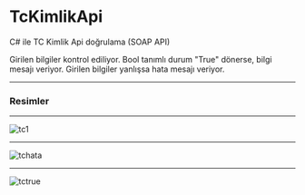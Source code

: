 # TcKimlikApi
C# ile TC Kimlik Api doğrulama (SOAP API)

Girilen bilgiler kontrol ediliyor. Bool tanımlı durum "True" dönerse, bilgi mesajı veriyor. 
Girilen bilgiler yanlışsa hata mesajı veriyor.
***

### Resimler

***

![tc1](https://user-images.githubusercontent.com/46112568/163969601-6fd38527-63c3-4c63-9e92-6772fb9fa573.PNG)

***

![tchata](https://user-images.githubusercontent.com/46112568/163969663-5b7ceb09-5f6d-4406-ac89-bb987de28211.PNG)

***

![tctrue](https://user-images.githubusercontent.com/46112568/163969682-80a6110a-c5d2-4ae2-9f9e-7c48befcf6c1.PNG)



